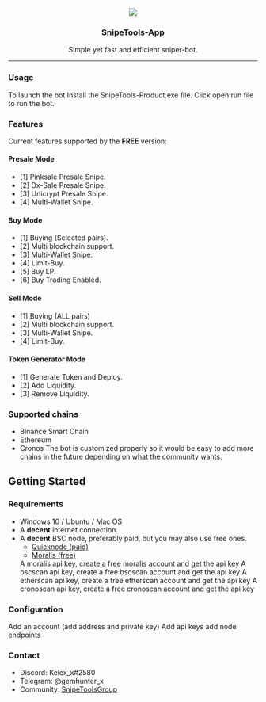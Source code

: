 <div align="center">
    <img src="https://imgur.com/a/HqNonKb">
    <h3 align="center">SnipeTools-App</h3>
    <p align="center">
        Simple yet fast and efficient sniper-bot.
        <hr>
    </p>
</div>

### Usage
To launch the bot Install the SnipeTools-Product.exe file. Click open run file to run the bot.

### Features

Current features supported by the **FREE** version:
<a href="https://imgur.com/h8Aohyo"></a>
<a href="https://imgur.com/vaV4pWU"></a>
<a href="https://imgur.com/VGdB3ke"></a>
<a href="https://imgur.com/Q2dgpZW"></a>
<a href="https://imgur.com/mnY8EM7"></a>
<a href="https://imgur.com/mnY8EM7"></a>
<a href="https://imgur.com/S7v3BFC"></a>
#### Presale Mode
- [1] Pinksale Presale Snipe.
- [2] Dx-Sale Presale Snipe.
- [3] Unicrypt Presale Snipe.
- [4] Multi-Wallet Snipe.
#### Buy Mode
- [1] Buying (Selected pairs).
- [2] Multi blockchain support.
- [3] Multi-Wallet Snipe. 
- [4] Limit-Buy.
- [5] Buy LP.
- [6] Buy Trading Enabled.
#### Sell Mode
- [1] Buying (ALL pairs)
- [2] Multi blockchain support.
- [3] Multi-Wallet Snipe. 
- [4] Limit-Buy.
#### Token Generator Mode
- [1] Generate Token and Deploy.
- [2] Add Liquidity.
- [3] Remove Liquidity.


### Supported chains
- Binance Smart Chain
- Ethereum
- Cronos
The bot is customized properly so it would be easy to add more chains in the future depending on what the community wants.

## Getting Started
### Requirements
<ul>
    <li>Windows 10 / Ubuntu / Mac OS</li>
	<li>A <b>decent</b> internet connection.</li>
	<li>
		A <b>decent</b> BSC node, preferably paid, but you may also use free ones.
		<ul>
			<li><a href="https://www.quicknode.com/">Quicknode (paid)</a></li>
			<li><a href="https://www.moralis.io/">Moralis (free)</a></li>
		</ul>
    A moralis api key, create a free moralis account and get the api key
    A bscscan api key, create a free bscscan account and get the api key
    A etherscan api key, create a free etherscan account and get the api key
    A cronoscan api key, create a free cronoscan account and get the api key
	</li>
</ul>

### Configuration
Add an account (add address and private key)
Add api keys
add node endpoints

### Contact
<ul>
	<li>Discord: Kelex_x#2580</li>
	<li>Telegram: @gemhunter_x</li>
  <li>Community: <a href="https://t.me/snipetoolsgroup">SnipeToolsGroup</a></li>
</ul>
